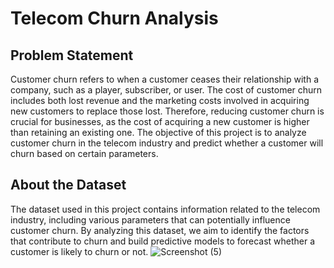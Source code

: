# Telecom Churn Analysis

## Problem Statement

Customer churn refers to when a customer ceases their relationship with a company, such as a player, subscriber, or user. The cost of customer churn includes both lost revenue and the marketing costs involved in acquiring new customers to replace those lost. Therefore, reducing customer churn is crucial for businesses, as the cost of acquiring a new customer is higher than retaining an existing one. The objective of this project is to analyze customer churn in the telecom industry and predict whether a customer will churn based on certain parameters.

## About the Dataset

The dataset used in this project contains information related to the telecom industry, including various parameters that can potentially influence customer churn. By analyzing this dataset, we aim to identify the factors that contribute to churn and build predictive models to forecast whether a customer is likely to churn or not.
![Screenshot (5)](https://github.com/mdismailquraishicse/TelecomChurnAnalysis/assets/52546719/ef4c7e08-bfe0-4646-8bda-712321be033f)
